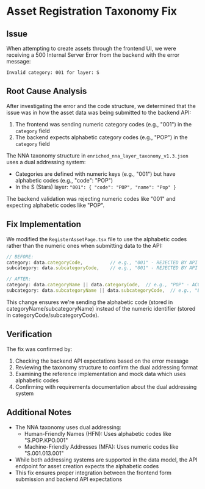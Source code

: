 # Asset Registration Taxonomy Fix

## Issue
When attempting to create assets through the frontend UI, we were receiving a 500 Internal Server Error from the backend with the error message:

```
Invalid category: 001 for layer: S
```

## Root Cause Analysis
After investigating the error and the code structure, we determined that the issue was in how the asset data was being submitted to the backend API:

1. The frontend was sending numeric category codes (e.g., "001") in the `category` field
2. The backend expects alphabetic category codes (e.g., "POP") in the `category` field

The NNA taxonomy structure in `enriched_nna_layer_taxonomy_v1.3.json` uses a dual addressing system:
- Categories are defined with numeric keys (e.g., "001") but have alphabetic codes (e.g., "code": "POP")
- In the S (Stars) layer: `"001": { "code": "POP", "name": "Pop" }`

The backend validation was rejecting numeric codes like "001" and expecting alphabetic codes like "POP".

## Fix Implementation
We modified the `RegisterAssetPage.tsx` file to use the alphabetic codes rather than the numeric ones when submitting data to the API:

```typescript
// BEFORE:
category: data.categoryCode,          // e.g., "001" - REJECTED BY API
subcategory: data.subcategoryCode,    // e.g., "001" - REJECTED BY API

// AFTER:
category: data.categoryName || data.categoryCode,  // e.g., "POP" - ACCEPTED BY API
subcategory: data.subcategoryName || data.subcategoryCode,  // e.g., "BAS" - ACCEPTED BY API
```

This change ensures we're sending the alphabetic code (stored in categoryName/subcategoryName) instead of the numeric identifier (stored in categoryCode/subcategoryCode).

## Verification
The fix was confirmed by:
1. Checking the backend API expectations based on the error message
2. Reviewing the taxonomy structure to confirm the dual addressing format 
3. Examining the reference implementation and mock data which uses alphabetic codes
4. Confirming with requirements documentation about the dual addressing system

## Additional Notes
- The NNA taxonomy uses dual addressing:
  - Human-Friendly Names (HFN): Uses alphabetic codes like "S.POP.KPO.001" 
  - Machine-Friendly Addresses (MFA): Uses numeric codes like "S.001.013.001"
- While both addressing systems are supported in the data model, the API endpoint for asset creation expects the alphabetic codes
- This fix ensures proper integration between the frontend form submission and backend API expectations